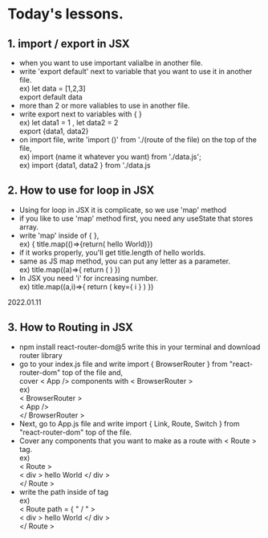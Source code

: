 # Today's lessons.

## 1. import / export in JSX

- when you want to use important valialbe in another file.
- write 'export default' next to variable that you want to use it in another file. 
 <br> ex) let data = [1,2,3]
 <br> export default data
- more than 2 or more valiables to use in another file.
- write export next to variables with { }
<br> ex) let data1 = 1 , let data2 = 2 
<br> export {data1, data2}
- on import file, write 'import ()' from './(route of the file) on the top of the file,
<br> ex) import (name it whatever you want) from './data.js';
<br> ex) import {data1, data2 } from './data.js
 
 ## 2. How to use for loop in JSX
 
 - Using for loop in JSX it is complicate, so we use 'map' method
 - if you like to use 'map' method first, you need any useState that stores array.
 - write 'map' inside of { },
 <br> ex) { title.map(()=>{return( hello World)})
 - if it works properly, you'll get title.length of hello worlds.
 - same as JS map method, you can put any letter as a parameter. 
<br> ex) title.map((a)=>{ return ( ) })
 - In JSX you need 'i' for increasing number.
<br> ex) title.map((a,i)=>{ return ( key={ i } ) })



 2022.01.11

## 3. How to Routing in JSX
- npm install react-router-dom@5 write this in your terminal and download router library
- go to your index.js file and write import { BrowserRouter } from "react-router-dom" top of the file and, 
<br> cover  < App /> components with < BrowserRouter > 
<br> ex)
<br> < BrowserRouter >
<br> < App />
<br> </ BrowserRouter >
- Next, go to App.js file and write import { Link, Route, Switch } from "react-router-dom" top of the file.
- Cover any components that you want to make as a route with < Route > tag.
<br> ex) 
<br> < Route >
<br> < div > hello World </ div >
<br> </ Route >
- write the path inside of tag 
<br> ex)
<br>  < Route path = { " / "  >
<br> < div > hello World </ div >
<br> </ Route >

